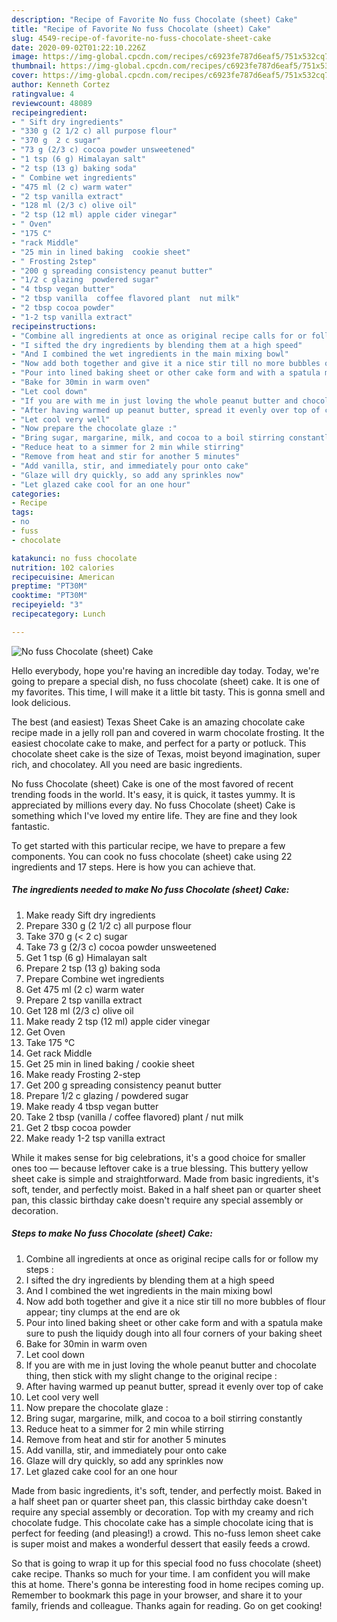 ```yaml
---
description: "Recipe of Favorite No fuss Chocolate (sheet) Cake"
title: "Recipe of Favorite No fuss Chocolate (sheet) Cake"
slug: 4549-recipe-of-favorite-no-fuss-chocolate-sheet-cake
date: 2020-09-02T01:22:10.226Z
image: https://img-global.cpcdn.com/recipes/c6923fe787d6eaf5/751x532cq70/no-fuss-chocolate-sheet-cake-recipe-main-photo.jpg
thumbnail: https://img-global.cpcdn.com/recipes/c6923fe787d6eaf5/751x532cq70/no-fuss-chocolate-sheet-cake-recipe-main-photo.jpg
cover: https://img-global.cpcdn.com/recipes/c6923fe787d6eaf5/751x532cq70/no-fuss-chocolate-sheet-cake-recipe-main-photo.jpg
author: Kenneth Cortez
ratingvalue: 4
reviewcount: 48089
recipeingredient:
- " Sift dry ingredients"
- "330 g (2 1/2 c) all purpose flour"
- "370 g  2 c sugar"
- "73 g (2/3 c) cocoa powder unsweetened"
- "1 tsp (6 g) Himalayan salt"
- "2 tsp (13 g) baking soda"
- " Combine wet ingredients"
- "475 ml (2 c) warm water"
- "2 tsp vanilla extract"
- "128 ml (2/3 c) olive oil"
- "2 tsp (12 ml) apple cider vinegar"
- " Oven"
- "175 C"
- "rack Middle"
- "25 min in lined baking  cookie sheet"
- " Frosting 2step"
- "200 g spreading consistency peanut butter"
- "1/2 c glazing  powdered sugar"
- "4 tbsp vegan butter"
- "2 tbsp vanilla  coffee flavored plant  nut milk"
- "2 tbsp cocoa powder"
- "1-2 tsp vanilla extract"
recipeinstructions:
- "Combine all ingredients at once as original recipe calls for or follow my steps :"
- "I sifted the dry ingredients by blending them at a high speed"
- "And I combined the wet ingredients in the main mixing bowl"
- "Now add both together and give it a nice stir till no more bubbles of flour appear; tiny clumps at the end are ok"
- "Pour into lined baking sheet or other cake form and with a spatula make sure to push the liquidy dough into all four corners of your baking sheet"
- "Bake for 30min in warm oven"
- "Let cool down"
- "If you are with me in just loving the whole peanut butter and chocolate thing, then stick with my slight change to the original recipe :"
- "After having warmed up peanut butter, spread it evenly over top of cake"
- "Let cool very well"
- "Now prepare the chocolate glaze :"
- "Bring sugar, margarine, milk, and cocoa to a boil stirring constantly"
- "Reduce heat to a simmer for 2 min while stirring"
- "Remove from heat and stir for another 5 minutes"
- "Add vanilla, stir, and immediately pour onto cake"
- "Glaze will dry quickly, so add any sprinkles now"
- "Let glazed cake cool for an one hour"
categories:
- Recipe
tags:
- no
- fuss
- chocolate

katakunci: no fuss chocolate 
nutrition: 102 calories
recipecuisine: American
preptime: "PT30M"
cooktime: "PT30M"
recipeyield: "3"
recipecategory: Lunch

---
```



![No fuss Chocolate (sheet) Cake](https://img-global.cpcdn.com/recipes/c6923fe787d6eaf5/751x532cq70/no-fuss-chocolate-sheet-cake-recipe-main-photo.jpg)

Hello everybody, hope you're having an incredible day today. Today, we're going to prepare a special dish, no fuss chocolate (sheet) cake. It is one of my favorites. This time, I will make it a little bit tasty. This is gonna smell and look delicious.

The best (and easiest) Texas Sheet Cake is an amazing chocolate cake recipe made in a jelly roll pan and covered in warm chocolate frosting. It the easiest chocolate cake to make, and perfect for a party or potluck. This chocolate sheet cake is the size of Texas, moist beyond imagination, super rich, and chocolatey. All you need are basic ingredients.

No fuss Chocolate (sheet) Cake is one of the most favored of recent trending foods in the world. It's easy, it is quick, it tastes yummy. It is appreciated by millions every day. No fuss Chocolate (sheet) Cake is something which I've loved my entire life. They are fine and they look fantastic.


To get started with this particular recipe, we have to prepare a few components. You can cook no fuss chocolate (sheet) cake using 22 ingredients and 17 steps. Here is how you can achieve that.

<!--inarticleads1-->

##### The ingredients needed to make No fuss Chocolate (sheet) Cake:

1. Make ready  Sift dry ingredients
1. Prepare 330 g (2 1/2 c) all purpose flour
1. Take 370 g (&lt; 2 c) sugar
1. Take 73 g (2/3 c) cocoa powder unsweetened
1. Get 1 tsp (6 g) Himalayan salt
1. Prepare 2 tsp (13 g) baking soda
1. Prepare  Combine wet ingredients
1. Get 475 ml (2 c) warm water
1. Prepare 2 tsp vanilla extract
1. Get 128 ml (2/3 c) olive oil
1. Make ready 2 tsp (12 ml) apple cider vinegar
1. Get  Oven
1. Take 175 °C
1. Get rack Middle
1. Get 25 min in lined baking / cookie sheet
1. Make ready  Frosting 2-step
1. Get 200 g spreading consistency peanut butter
1. Prepare 1/2 c glazing / powdered sugar
1. Make ready 4 tbsp vegan butter
1. Take 2 tbsp (vanilla / coffee flavored) plant / nut milk
1. Get 2 tbsp cocoa powder
1. Make ready 1-2 tsp vanilla extract


While it makes sense for big celebrations, it&#39;s a good choice for smaller ones too ― because leftover cake is a true blessing. This buttery yellow sheet cake is simple and straightforward. Made from basic ingredients, it&#39;s soft, tender, and perfectly moist. Baked in a half sheet pan or quarter sheet pan, this classic birthday cake doesn&#39;t require any special assembly or decoration. 

<!--inarticleads2-->

##### Steps to make No fuss Chocolate (sheet) Cake:

1. Combine all ingredients at once as original recipe calls for or follow my steps :
1. I sifted the dry ingredients by blending them at a high speed
1. And I combined the wet ingredients in the main mixing bowl
1. Now add both together and give it a nice stir till no more bubbles of flour appear; tiny clumps at the end are ok
1. Pour into lined baking sheet or other cake form and with a spatula make sure to push the liquidy dough into all four corners of your baking sheet
1. Bake for 30min in warm oven
1. Let cool down
1. If you are with me in just loving the whole peanut butter and chocolate thing, then stick with my slight change to the original recipe :
1. After having warmed up peanut butter, spread it evenly over top of cake
1. Let cool very well
1. Now prepare the chocolate glaze :
1. Bring sugar, margarine, milk, and cocoa to a boil stirring constantly
1. Reduce heat to a simmer for 2 min while stirring
1. Remove from heat and stir for another 5 minutes
1. Add vanilla, stir, and immediately pour onto cake
1. Glaze will dry quickly, so add any sprinkles now
1. Let glazed cake cool for an one hour


Made from basic ingredients, it&#39;s soft, tender, and perfectly moist. Baked in a half sheet pan or quarter sheet pan, this classic birthday cake doesn&#39;t require any special assembly or decoration. Top with my creamy and rich chocolate fudge. This chocolate cake has a simple chocolate icing that is perfect for feeding (and pleasing!) a crowd. This no-fuss lemon sheet cake is super moist and makes a wonderful dessert that easily feeds a crowd. 

So that is going to wrap it up for this special food no fuss chocolate (sheet) cake recipe. Thanks so much for your time. I am confident you will make this at home. There's gonna be interesting food in home recipes coming up. Remember to bookmark this page in your browser, and share it to your family, friends and colleague. Thanks again for reading. Go on get cooking!
